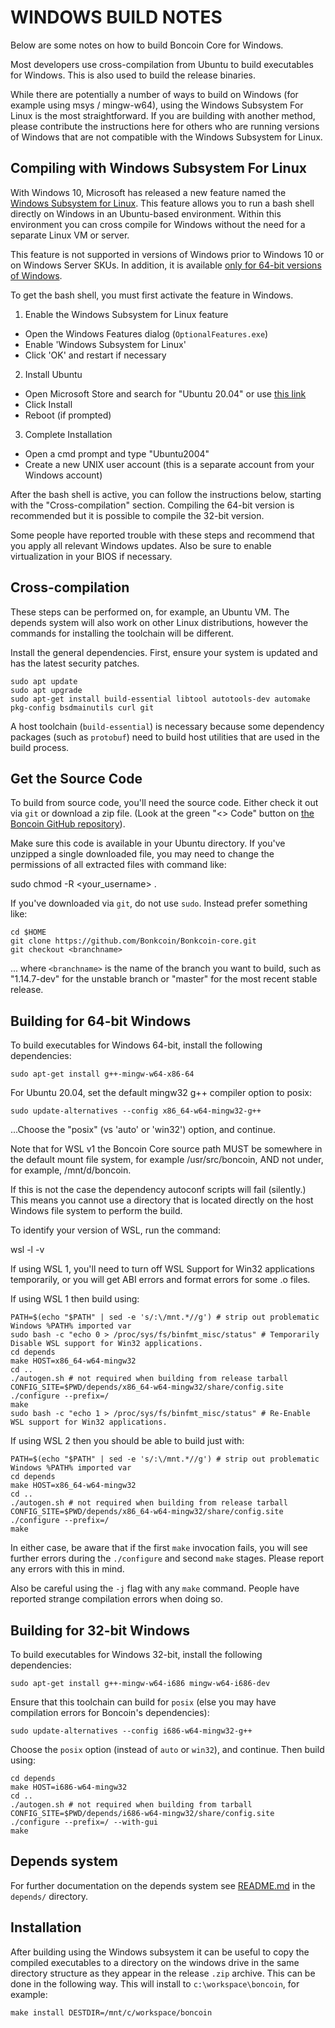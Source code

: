 WINDOWS BUILD NOTES
====================

Below are some notes on how to build Boncoin Core for Windows.

Most developers use cross-compilation from Ubuntu to build executables for
Windows. This is also used to build the release binaries.

While there are potentially a number of ways to build on Windows (for example using msys / mingw-w64),
using the Windows Subsystem For Linux is the most straightforward. If you are building with
another method, please contribute the instructions here for others who are running versions
of Windows that are not compatible with the Windows Subsystem for Linux.

Compiling with Windows Subsystem For Linux
-------------------------------------------

With Windows 10, Microsoft has released a new feature named the [Windows
Subsystem for Linux](https://msdn.microsoft.com/commandline/wsl/about). This
feature allows you to run a bash shell directly on Windows in an Ubuntu-based
environment. Within this environment you can cross compile for Windows without
the need for a separate Linux VM or server.

This feature is not supported in versions of Windows prior to Windows 10 or on
Windows Server SKUs. In addition, it is available [only for 64-bit versions of
Windows](https://msdn.microsoft.com/en-us/commandline/wsl/install_guide).

To get the bash shell, you must first activate the feature in Windows.

1. Enable the Windows Subsystem for Linux feature
  * Open the Windows Features dialog (`OptionalFeatures.exe`)
  * Enable 'Windows Subsystem for Linux'
  * Click 'OK' and restart if necessary
2. Install Ubuntu
  * Open Microsoft Store and search for "Ubuntu 20.04" or use [this link](https://apps.microsoft.com/detail/9mttcl66cpxj)
  * Click Install
  * Reboot (if prompted)
3. Complete Installation
  * Open a cmd prompt and type "Ubuntu2004"
  * Create a new UNIX user account (this is a separate account from your Windows account)

After the bash shell is active, you can follow the instructions below, starting
with the "Cross-compilation" section. Compiling the 64-bit version is
recommended but it is possible to compile the 32-bit version.

Some people have reported trouble with these steps and recommend that you apply all relevant Windows updates. Also be sure
to enable virtualization in your BIOS if necessary.

Cross-compilation
-------------------

These steps can be performed on, for example, an Ubuntu VM. The depends system
will also work on other Linux distributions, however the commands for
installing the toolchain will be different.

Install the general dependencies. First, ensure your system is updated and has the latest security patches.

    sudo apt update
    sudo apt upgrade
    sudo apt-get install build-essential libtool autotools-dev automake pkg-config bsdmainutils curl git

A host toolchain (`build-essential`) is necessary because some dependency
packages (such as `protobuf`) need to build host utilities that are used in the
build process.

## Get the Source Code

To build from source code, you'll need the source code. Either check it out via
`git` or download a zip file. (Look at the green "<> Code" button on [the
Boncoin GitHub repository](https://github.com/Bonkcoin/Bonkcoin-core/)).

Make sure this code is available in your Ubuntu directory. If you've unzipped a single downloaded file, you may need to change
the permissions of all extracted files with command like:

  sudo chmod -R <your_username> .

If you've downloaded via `git`, do not use `sudo`. Instead prefer something like:

    cd $HOME
    git clone https://github.com/Bonkcoin/Bonkcoin-core.git
    git checkout <branchname>

... where `<branchname>` is the name of the branch you want to build, such as
"1.14.7-dev" for the unstable branch or "master" for the most recent stable
release.

## Building for 64-bit Windows

To build executables for Windows 64-bit, install the following dependencies:

    sudo apt-get install g++-mingw-w64-x86-64

For Ubuntu 20.04, set the default mingw32 g++ compiler option to posix:

    sudo update-alternatives --config x86_64-w64-mingw32-g++

...Choose the "posix" (vs 'auto' or 'win32') option, and continue.

Note that for WSL v1 the Boncoin Core source path MUST be somewhere in the default mount file system, for
example /usr/src/boncoin, AND not under, for example, /mnt/d/boncoin. 

If this is not the case the dependency autoconf scripts will fail (silently.)
This means you cannot use a directory that is located directly on the host Windows file system to perform the build.

To identify your version of WSL, run the command:

  wsl -l -v

If using WSL 1, you'll need to turn off WSL Support for Win32 applications temporarily, or you will get ABI errors and format errors for some .o files.

If using WSL 1 then build using:

    PATH=$(echo "$PATH" | sed -e 's/:\/mnt.*//g') # strip out problematic Windows %PATH% imported var
    sudo bash -c "echo 0 > /proc/sys/fs/binfmt_misc/status" # Temporarily Disable WSL support for Win32 applications.
    cd depends
    make HOST=x86_64-w64-mingw32
    cd ..
    ./autogen.sh # not required when building from release tarball
    CONFIG_SITE=$PWD/depends/x86_64-w64-mingw32/share/config.site ./configure --prefix=/
    make
    sudo bash -c "echo 1 > /proc/sys/fs/binfmt_misc/status" # Re-Enable WSL support for Win32 applications.

If using WSL 2 then you should be able to build just with:

    PATH=$(echo "$PATH" | sed -e 's/:\/mnt.*//g') # strip out problematic Windows %PATH% imported var
    cd depends
    make HOST=x86_64-w64-mingw32
    cd ..
    ./autogen.sh # not required when building from release tarball
    CONFIG_SITE=$PWD/depends/x86_64-w64-mingw32/share/config.site ./configure --prefix=/
    make

In either case, be aware that if the first `make` invocation fails, you will see further errors during the `./configure` and second `make` stages. Please
report any errors with this in mind.

Also be careful using the `-j` flag with any `make` command. People have reported strange compilation errors when doing so.

## Building for 32-bit Windows

To build executables for Windows 32-bit, install the following dependencies:

    sudo apt-get install g++-mingw-w64-i686 mingw-w64-i686-dev

Ensure that this toolchain can build for `posix` (else you may have compilation errors for Boncoin's dependencies):

    sudo update-alternatives --config i686-w64-mingw32-g++

Choose the `posix` option (instead of `auto` or `win32`), and continue. Then build using:

    cd depends
    make HOST=i686-w64-mingw32
    cd ..
    ./autogen.sh # not required when building from tarball
    CONFIG_SITE=$PWD/depends/i686-w64-mingw32/share/config.site ./configure --prefix=/ --with-gui
    make

## Depends system

For further documentation on the depends system see [README.md](../depends/README.md) in the `depends/` directory.

Installation
-------------

After building using the Windows subsystem it can be useful to copy the compiled
executables to a directory on the windows drive in the same directory structure
as they appear in the release `.zip` archive. This can be done in the following
way. This will install to `c:\workspace\boncoin`, for example:

    make install DESTDIR=/mnt/c/workspace/boncoin
